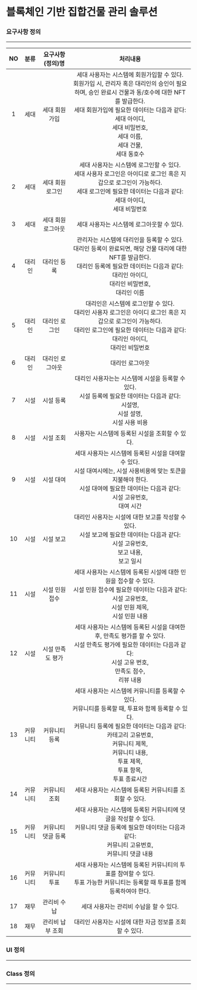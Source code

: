 # 블록체인 기반 집합건물 관리 솔루션

### 요구사항 정의

---

| NO  |   분류   |  요구사항(정의)명  |                                                                                                                                    처리내용                                                                                                                                     |
| :-: | :------: | :----------------: | :-----------------------------------------------------------------------------------------------------------------------------------------------------------------------------------------------------------------------------------------------------------------------------: |
|  1  |   세대   |   세대 회원가입    | 세대 사용자는 시스템에 회원가입할 수 있다.<br>회원가입 시, 관리자 혹은 대리인의 승인이 필요하며, 승인 완료시 건물과 동/호수에 대한 NFT를 발급한다.<br>세대 회원가입에 필요한 데이터는 다음과 같다:<br>세대 아이디,<br>세대 비밀번호,<br>세대 이름,<br>세대 건물,<br>세대 동호수 |
|  2  |   세대   |  세대 회원 로그인  |                                        세대 사용자는 시스템에 로그인할 수 있다.<br>세대 사용자 로그인은 아이디로 로그인 혹은 지갑으로 로그인이 가능하다.<br>세대 로그인에 필요한 데이터는 다음과 같다:<br>세대 아이디,<br>세대 비밀번호                                         |
|  3  |   세대   | 세대 회원 로그아웃 |                                                                                                                   세대 사용자는 시스템에 로그아웃할 수 있다.                                                                                                                    |
|  4  |  대리인  |    대리인 등록     |                                 관리자는 시스템에 대리인을 등록할 수 있다.<br>대리인 등록이 완료되면, 해당 건물 대리에 대한 NFT를 발급한다.<br>대리인 등록에 필요한 데이터는 다음과 같다:<br>대리인 아이디,<br>대리인 비밀번호,<br>대리인 이름                                  |
|  5  |  대리인  |   대리인 로그인    |                                        대리인은 시스템에 로그인할 수 있다.<br>대리인 사용자 로그인은 아이디 로그인 혹은 지갑으로 로그인이 가능하다.<br>대리인 로그인에 필요한 데이터는 다음과 같다:<br>대리인 아이디,<br>대리인 비밀번호                                        |
|  6  |  대리인  |  대리인 로그아웃   |                                                                                                                                 대리인 로그아웃                                                                                                                                 |
|  7  |   시설   |     시설 등록      |                                                                    대리인 사용자는는 시스템에 시설을 등록할 수 있다.<br>시설 등록에 필요한 데이터는 다음과 같다:<br>시설명,<br>시설 설명,<br>시설 사용 비용                                                                     |
|  8  |   시설   |     시설 조회      |                                                                                                                 사용자는 시스템에 등록된 시설을 조회할 수 있다.                                                                                                                 |
|  9  |   시설   |     시설 대여      |                                         세대 사용자는 시스템에 등록된 시설을 대여할 수 있다.<br>시설 대여시에는, 시설 사용비용에 맞는 토큰을 지불해야 한다.<br>시설 대여에 필요한 데이터는 다음과 같다:<br>시설 고유번호,<br>대여 시간                                          |
| 10  |   시설   |     시설 보고      |                                                                   대리인 사용자는 시설에 대한 보고를 작성할 수 있다.<br>시설 보고에 필요한 데이터는 다음과 같다:<br>시설 고유번호,<br>보고 내용,<br>보고 일시                                                                   |
| 11  |   시설   |   시설 민원 접수   |                                                    세대 사용자는 시스템에 등록된 시설에 대한 민원을 접수할 수 있다.<br>시설 민원 접수에 필요한 데이터는 다음과 같다:<br>시설 고유번호,<br>시설 민원 제목,<br>시설 민원 내용                                                     |
| 12  |   시설   |  시설 만족도 평가  |                                                  세대 사용자는 시스템에 등록된 시설을 대여한 후, 만족도 평가를 할 수 있다.<br>시설 만족도 평가에 필요한 데이터는 다음과 같다:<br>시설 고유 번호,<br>만족도 점수,<br>리뷰 내용                                                   |
| 13  | 커뮤니티 |   커뮤니티 등록    |          세대 사용자는 시스템에 커뮤니티를 등록할 수 있다.<br>커뮤니티를 등록할 때, 투표와 함께 등록할 수 있다.<br>커뮤니티 등록에 필요한 데이터는 다음과 같다:<br>카테고리 고유번호,<br>커뮤니티 제목,<br>커뮤니티 내용,<br>투표 제목,<br>투표 항목,<br>투표 종료시간          |
| 14  | 커뮤니티 |   커뮤니티 조회    |                                                                                                            세대 사용자는 시스템에 등록된 커뮤니티를 조회할 수 있다.                                                                                                             |
| 15  | 커뮤니티 | 커뮤니티 댓글 등록 |                                                        세대 사용자는 시스템에 등록된 커뮤니티에 댓글을 작성할 수 있다.<br>커뮤니티 댓글 등록에 필요한 데이터는 다음과 같다:<br>커뮤니티 고유번호,<br>커뮤니티 댓글 내용                                                         |
| 16  | 커뮤니티 |   커뮤니티 투표    |                                                                        세대 사용자는 시스템에 등록된 커뮤니티의 투표를 참여할 수 있다.<br>투표 가능한 커뮤니티는 등록할 때 투표를 함께 등록하여야 한다.                                                                         |
| 17  |   재무   |    관리비 수납     |                                                                                                                     세대 사용자는 관리비 수납을 할 수 있다.                                                                                                                     |
| 18  |   재무   |  관리비 납부 조회  |                                                                                                             대리인 사용자는 시설에 대한 자금 정보를 조회할 수 있다.                                                                                                             |

### UI 정의

---

### Class 정의

---

